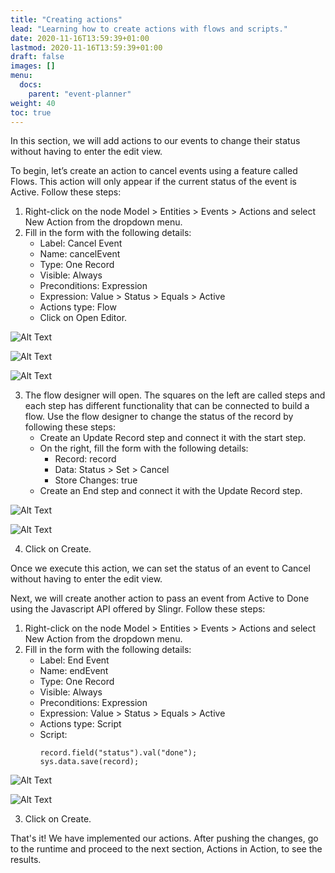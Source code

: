 ```yaml
---
title: "Creating actions"
lead: "Learning how to create actions with flows and scripts."
date: 2020-11-16T13:59:39+01:00
lastmod: 2020-11-16T13:59:39+01:00
draft: false
images: []
menu:
  docs:
    parent: "event-planner"
weight: 40
toc: true
---
```



In this section, we will add actions to our events to change their status without having to enter the edit view. 

To begin, let’s create an action to cancel events using a feature called Flows. This action will only appear if the current status of the event is Active. Follow these steps:

1. Right-click on the node Model > Entities > Events > Actions and select New Action from the dropdown menu.
2. Fill in the form with the following details:
   - Label: Cancel Event
   - Name: cancelEvent
   - Type: One Record
   - Visible: Always
   - Preconditions: Expression
   - Expression: Value > Status > Equals > Active
   - Actions type: Flow
   - Click on Open Editor.

![Alt Text](/images/vendor/event-planner/creating-actions/ww_event_planner_cancel_event_action.png)

![Alt Text](/images/vendor/event-planner/creating-actions/ww_event_planner_cancel_event_action_2.png)

![Alt Text](/images/vendor/event-planner/creating-actions/ww_event_planner_flow_editor.png)

3. The flow designer will open. The squares on the left are called steps and each step has different functionality that can be connected to build a flow. Use the flow designer to change the status of the record by following these steps:
   - Create an Update Record step and connect it with the start step.
   - On the right, fill the form with the following details:
       - Record: record
       - Data: Status > Set > Cancel
       - Store Changes: true
   - Create an End step and connect it with the Update Record step.

![Alt Text](/images/vendor/event-planner/creating-actions/ww_event_planner_update_record_step.png)

![Alt Text](/images/vendor/event-planner/creating-actions/cc.png)

4. Click on Create.

Once we execute this action, we can set the status of an event to Cancel without having to enter the edit view. 

Next, we will create another action to pass an event from Active to Done using the Javascript API offered by Slingr. Follow these steps:

1. Right-click on the node Model > Entities > Events > Actions and select New Action from the dropdown menu.
2. Fill in the form with the following details:
   - Label: End Event
   - Name: endEvent
   - Type: One Record
   - Visible: Always
   - Preconditions: Expression
   - Expression: Value > Status > Equals > Active
   - Actions type: Script
   - Script:
      ```
      record.field("status").val("done");
      sys.data.save(record);
      ```

![Alt Text](/images/vendor/event-planner/creating-actions/ccc.png)

![Alt Text](/images/vendor/event-planner/creating-actions/cccc.png)

3. Click on Create.

That's it! We have implemented our actions. After pushing the changes, go to the runtime and proceed to the next section, Actions in Action, to see the results.
